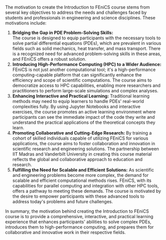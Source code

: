 The motivation to create the Introduction to FEniCS course stems from several key objectives to address the needs and challenges faced by students and professionals in engineering and science disciplines. These motivations include:

1. **Bridging the Gap in PDE Problem-Solving Skills:**  
	   The course is designed to equip participants with the necessary tools to solve partial differential equations (PDEs), which are prevalent in various fields such as solid mechanics, heat transfer, and mass transport. There is a recognized need for advanced problem-solving skills in these areas, and FEniCS offers a robust solution.
2. **Introducing High-Performance Computing (HPC) to a Wider Audience:**
	   FEniCS is not just another computational tool; it's a high-performance computing-capable platform that can significantly enhance the efficiency and scope of scientific computations. The course aims to democratize access to HPC capabilities, enabling more researchers and practitioners to perform large-scale simulations and complex analyses.
3. **Enhancing Interactive and Practical Learning:**
	   Traditional learning methods may need to equip learners to handle PDEs' real-world complexities fully. By using Jupyter Notebooks and interactive exercises, the course promotes an active learning environment where participants can see the immediate impact of the code they write and understand the practical applications of the theoretical concepts they learn.
4. **Promoting Collaborative and Cutting-Edge Research:**
	   By training a cohort of skilled individuals capable of utilizing FEniCS for various applications, the course aims to foster collaboration and innovation in scientific research and engineering solutions. The partnership between IIT Madras and Vanderbilt University in creating this course material reflects the global and collaborative approach to education and research.
5. **Fulfilling the Need for Scalable and Efficient Solutions:**
	   As scientific and engineering problems become more complex, the demand for scalable and efficient computational methods rises. FEniCS, with its capabilities for parallel computing and integration with other HPC tools, offers a pathway to meeting these demands. The course is motivated by the desire to empower participants with these advanced tools to address today's problems and future challenges.

In summary, the motivation behind creating the Introduction to FEniCS course is to provide a comprehensive, interactive, and practical learning experience that enhances participants' abilities to solve complex PDEs, introduces them to high-performance computing, and prepares them for collaborative and innovative work in their respective fields.